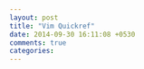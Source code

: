 ```yaml
---
layout: post
title: "Vim Quickref"
date: 2014-09-30 16:11:08 +0530
comments: true
categories: 
---
```


